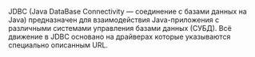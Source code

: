 JDBC (Java DataBase Connectivity — соединение с базами данных на Java) предназначен для взаимодействия Java-приложения с различными системами управления базами данных (СУБД). Всё движение в JDBC основано на драйверах которые указываются специально описанным URL.